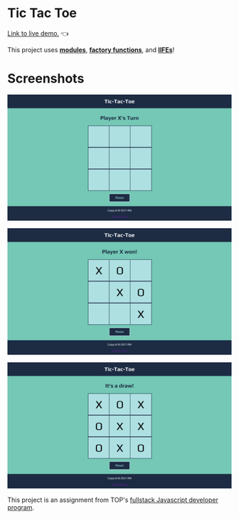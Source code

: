 # Tic Tac Toe

[Link to live demo.](https://rosendo-martinez.github.io/tic-tac-toe/) 👈

This project uses [**modules**](https://www.freecodecamp.org/news/javascript-modules-a-beginner-s-guide-783f7d7a5fcc/), [**factory functions**](https://www.javascripttutorial.net/javascript-factory-functions/), and [**IIFEs**](https://www.javascripttutorial.net/javascript-immediately-invoked-function-expression-iife/)!

# Screenshots 

![Screenshot](imgs/sc1.png)

![Screenshot](imgs/sc2.png)

![Screenshot](imgs/sc3.png)

This project is an assignment from TOP's [fullstack Javascript developer program](https://www.theodinproject.com/paths/full-stack-javascript). 
